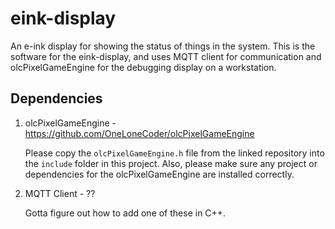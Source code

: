 # eink-display

An e-ink display for showing the status of things in the system.  This is the software for the eink-display, and uses
MQTT client for communication and olcPixelGameEngine for the debugging display on a workstation.

## Dependencies

1. olcPixelGameEngine - https://github.com/OneLoneCoder/olcPixelGameEngine

   Please copy the `olcPixelGameEngine.h` file from the linked repository into the `include` folder in this project.
   Also, please make sure any project or dependencies for the olcPixelGameEngine are installed correctly.

1. MQTT Client - ??

   Gotta figure out how to add one of these in C++.
   